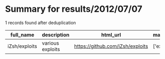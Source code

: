 
# Summary for results/2012/07/07
    
1 records found after deduplication

| full_name | description | html_url | matched_list | matched_count | pushed_at | size | stargazers_count | language | forks_count |
|---------------|------------------|----------------------------------|----------------|-----------------|---------------------------|--------|--------------------|------------|---------------|
| iZsh/exploits | various exploits | https://github.com/iZsh/exploits | ['exploit'] | 1 | 2012-07-07 15:52:00+00:00 | 106 | 27 | C | 7 |
